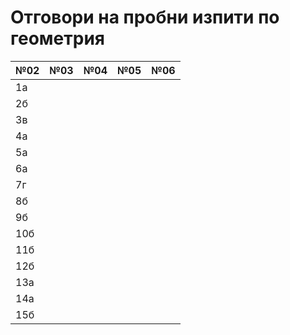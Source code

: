 # Отговори на пробни изпити по геометрия
| №02 | №03  | №04  | №05  | №06  |
|-----|------|------|------|------|
| 1а  |      |      |      |      |
| 2б  |      |      |      |      |
| 3в  |      |      |      |      |
| 4а  |      |      |      |      |
| 5а  |      |      |      |      |
| 6а  |      |      |      |      |
| 7г  |      |      |      |      |
| 8б  |      |      |      |      |
| 9б  |      |      |      |      |
| 10б |      |      |      |      |
| 11б |      |      |      |      |
| 12б |      |      |      |      |
| 13а |      |      |      |      |
| 14а |      |      |      |      |
| 15б |      |      |      |      |